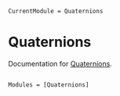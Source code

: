 ```@meta
CurrentModule = Quaternions
```

# Quaternions

Documentation for [Quaternions](https://github.com/FraCpl/Quaternions.jl).

```@index
```

```@autodocs
Modules = [Quaternions]
```
